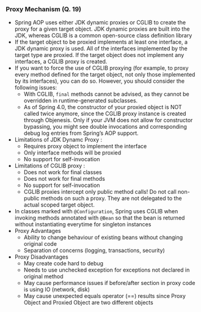 ### Proxy Mechanism (Q. 19)

-   Spring AOP uses either JDK dynamic proxies or CGLIB to create the proxy for a given target object. JDK dynamic proxies are built into the JDK, whereas CGLIB is a common open-source class definition library
-   If the target object to be proxied implements at least one interface, a JDK dynamic proxy is used. All of the interfaces implemented by the target type are proxied. If the target object does not implement any interfaces, a CGLIB proxy is created.
-   If you want to force the use of CGLIB proxying (for example, to proxy every method defined for the target object, not only those implemented by its interfaces), you can do so. However, you should consider the following issues:
    -   With CGLIB, `final` methods cannot be advised, as they cannot be overridden in runtime-generated subclasses.
    -   As of Spring 4.0, the constructor of your proxied object is NOT called twice anymore, since the CGLIB proxy instance is created through Objenesis. Only if your JVM does not allow for constructor bypassing, you might see double invocations and corresponding debug log entries from Spring’s AOP support.
-   Limitations of JDK Dynamc Proxy :
    -   Requires proxy object to implement the interface
    -   Only interface methods will be proxied
    -   No support for self-invocation
-   Limitations of CGLIB proxy :
    -   Does not work for final classes
    -   Does not work for final methods
    -   No support for self-invocation
    -   CGLIB proxies intercept only public method calls! Do not call non-public methods on such a proxy. They are not delegated to the actual scoped target object.
-   In classes marked with `@Configuration`, Spring uses CGLIB when invoking methods annotated with `@Bean` so that the bean is returned without instantiating everytime for singleton instances
-   Proxy Advantages
    -   Ability to change behaviour of existing beans without changing original code
    -   Separation of concerns (logging, transactions, security)
-   Proxy Disadvantages
    -   May create code hard to debug
    -   Needs to use unchecked exception for exceptions not declared in original method
    -   May cause performance issues if before/after section in proxy code is using IO (network, disk)
    -   May cause unexpected equals operator (==) results since Proxy Object and Proxied Object are two different objects